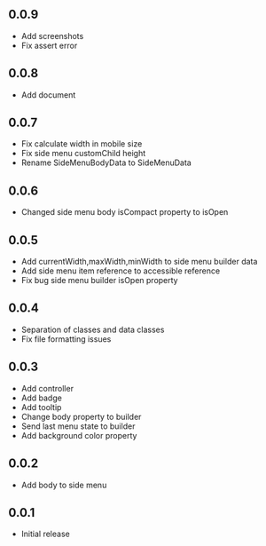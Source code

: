 ## 0.0.9
* Add screenshots
* Fix assert error

## 0.0.8
* Add document

## 0.0.7
* Fix calculate width in mobile size
* Fix side menu customChild height
* Rename SideMenuBodyData to SideMenuData

## 0.0.6
* Changed side menu body isCompact property to isOpen

## 0.0.5
* Add currentWidth,maxWidth,minWidth to side menu builder data
* Add side menu item reference to accessible reference
* Fix bug side menu builder isOpen property

## 0.0.4
* Separation of classes and data classes
* Fix file formatting issues

## 0.0.3
* Add controller
* Add badge
* Add tooltip
* Change body property to builder
* Send last menu state to builder
* Add background color property

## 0.0.2
*  Add body to side menu

## 0.0.1
*  Initial release
